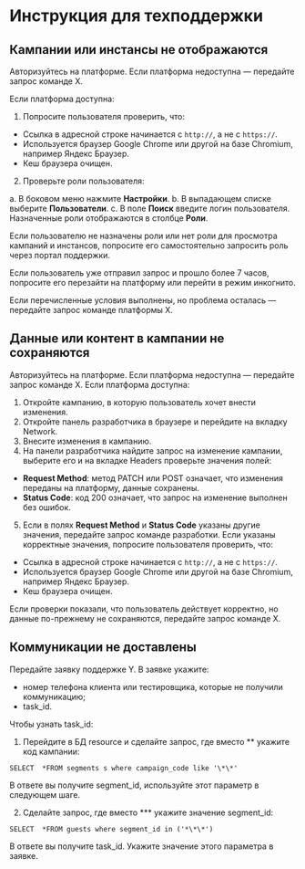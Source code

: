 # Инструкция для техподдержки

## Кампании или инстансы не отображаются
Авторизуйтесь на платформе. 
Если платформа недоступна — передайте запрос команде Х.

Если платформа доступна:

1. Попросите пользователя проверить, что:

  -  Ссылка в адресной строке начинается с `http://`, а не с `https://`.
  -  Используется браузер Google Chrome или другой на базе Chromium, например Яндекс Браузер.
  -  Кеш браузера очищен.

2. Проверьте роли пользователя:

  a. В боковом меню  нажмите **Настройки**.
  b. В выпадающем списке выберите **Пользователи**.
  c. В поле **Поиск** введите логин пользователя. Назначенные роли отображаются в столбце **Роли**.

Если пользователю не назначены роли или нет роли для просмотра кампаний и инстансов, попросите его самостоятельно запросить роль через портал поддержки.

Если пользователь уже отправил запрос и прошло более 7 часов, попросите его перезайти на платформу или перейти в режим инкогнито.

Если перечисленные условия выполнены, но проблема осталась — передайте запрос команде платформы Х.

## Данные или контент в кампании не сохраняются
Авторизуйтесь на платформе. Если платформа недоступна — передайте запрос команде Х.
Если платформа доступна:

1. Откройте кампанию, в которую пользователь хочет внести изменения.
2. Откройте панель разработчика в браузере и перейдите на вкладку Network.
3. Внесите изменения в кампанию.
4. На панели разработчика найдите запрос на изменение кампании, выберите его и на вкладке Headers проверьте значения полей:

  -  **Request Method**: метод PATCH или POST означает, что изменения переданы на платформу, данные сохранены.
  -  **Status Code**: код 200 означает, что запрос на изменение выполнен без ошибок.

5. Если в полях **Request Method** и **Status Code** указаны другие значения, передайте запрос команде разработки. Если указаны корректные значения, попросите пользователя проверить, что:

  -  Ссылка в адресной строке начинается с `http://`, а не с `https://`.
  -  Используется браузер Google Chrome или другой на базе Chromium, например Яндекс Браузер.
  -  Кеш браузера очищен.

Если проверки показали, что пользователь действует корректно, но данные по-прежнему не сохраняются, передайте запрос команде Х.

## Коммуникации не доставлены 
Передайте заявку поддержке Y. В заявке укажите:

- номер телефона клиента или тестировщика, которые не получили коммуникацию;
- task_id.

Чтобы узнать task_id:

1. Перейдите в БД resource и сделайте запрос, где вместо \*\* укажите код кампании:

`SELECT  *FROM segments s where campaign_code like '\*\*'`

В ответе вы получите segment_id, используйте этот параметр в следующем шаге.

2. Сделайте запрос, где вместо \*\*\* укажите значение segment_id:

`SELECT  *FROM guests where segment_id in ('*\*\*')`

В ответе вы получите task_id. Укажите значение этого параметра в заявке.